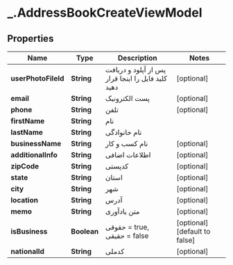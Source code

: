 # _.AddressBookCreateViewModel

## Properties
Name | Type | Description | Notes
------------ | ------------- | ------------- | -------------
**userPhotoFileId** | **String** | پس از آپلود و دریافت کلید فایل را اینجا قرار دهید | [optional] 
**email** | **String** | پست الکترونیک | [optional] 
**phone** | **String** | تلفن | [optional] 
**firstName** | **String** | نام | 
**lastName** | **String** | نام خانوادگی | 
**businessName** | **String** | نام کسب و کار | [optional] 
**additionalInfo** | **String** | اطلاعات اضافی | [optional] 
**zipCode** | **String** | کدپستی | [optional] 
**state** | **String** | استان | [optional] 
**city** | **String** | شهر | [optional] 
**location** | **String** | آدرس | [optional] 
**memo** | **String** | متن یادآوری | [optional] 
**isBusiness** | **Boolean** | حقوقی = true, حقیقی = false | [optional] [default to false]
**nationalId** | **String** | کدملی | [optional] 


